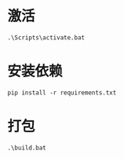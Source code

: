 # 激活
```
.\Scripts\activate.bat  
```
# 安装依赖
```
pip install -r requirements.txt
```
# 打包
```
.\build.bat
```